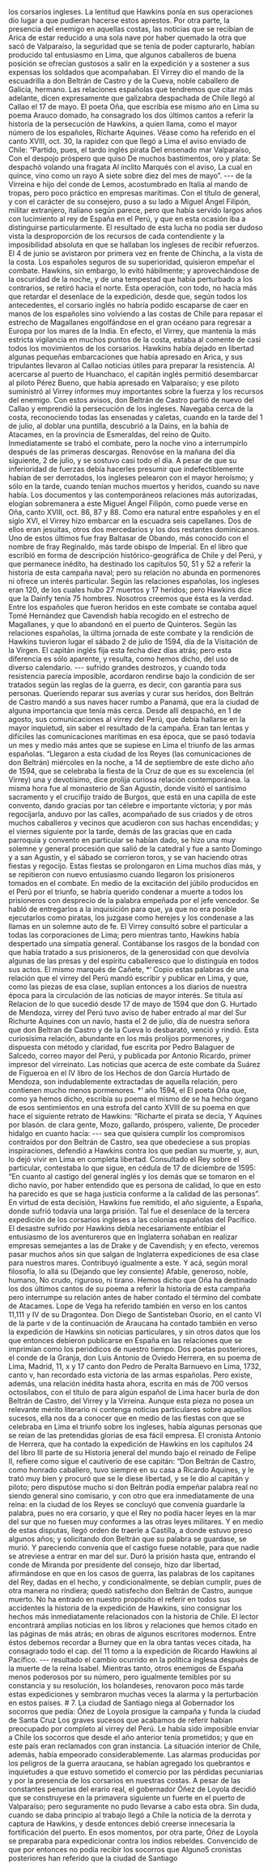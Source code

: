 los corsarios ingleses. La lentitud que Hawkins ponía en sus operaciones dio lugar a que pudieran hacerse estos aprestos. Por otra parte, la presencia del enemigo en aquellas costas, las noticias que se recibían de Arica de estar reducido a una sola nave por haber quemado la otra que sacó de Valparaíso, la seguridad que se tenía de poder capturarlo, habían producido tal entusiasmo en Lima, que algunos caballeros de buena posición se ofrecían gustosos a salir en la expedición y a sostener a sus expensas los soldados que acompañaban. El Virrey dio el mando de la escuadrilla a don Beltrán de Castro y de la Cueva, noble caballero de Galicia, hermano. Las relaciones españolas que tendremos que citar más adelante, dicen expresamente que galizabra despachada de Chile llegó al Callao el 17 de mayo. El poeta Oña, que escribía ese mismo año en Lima su poema Arauco domado, ha consagrado los dos últimos cantos a referir la historia de la persecución de Hawkins, a quien llama, como el mayor número de los españoles, Richarte Aquines. Véase como ha referido en el canto XVIII, oct. 30, la rapidez con que llegó a Lima el aviso enviado de Chile: “Partido, pues, el tardo inglés pirata Del ensenado mar Valparaíso, Con el despojo próspero que quiso De muchos bastimentos, oro y plata: Se despachó volando una fragata Al ínclito Marqués con el aviso, La cual en quince, vino como un rayo A siete sobre diez del mes de mayo”. --- de la Virreina e hijo del conde de Lemos, acostumbrado en Italia al mando de tropas, pero poco práctico en empresas marítimas. Con el título de general, y con el carácter de su consejero, puso a su lado a Miguel Ángel Filipón, militar extranjero, italiano según parece, pero que había servido largos años con lucimiento al rey de España en el Perú, y que en esta ocasión iba a distinguirse particularmente. El resultado de esta lucha no podía ser dudoso vista la desproporción de los recursos de cada contendiente y la imposibilidad absoluta en que se hallaban los ingleses de recibir refuerzos. El 4 de junio se avistaron por primera vez en frente de Chincha, a la vista de la costa. Los españoles seguros de su superioridad, quisieron empeñar el combate. Hawkins, sin embargo, lo evitó hábilmente; y aprovechándose de la oscuridad de la noche, y de una tempestad que había perturbado a los contrarios, se retiró hacia el norte. Esta operación, con todo, no hacía más que retardar el desenlace de la expedición, desde que, según todos los antecedentes, el corsario inglés no habría podido escaparse de caer en manos de los españoles sino volviendo a las costas de Chile para repasar el estrecho de Magallanes engolfándose en el gran océano para regresar a Europa por los mares de la India. En efecto, el Virrey, que mantenía la más estricta vigilancia en muchos puntos de la costa, estaba al comente de casi todos los movimientos de los corsarios. Hawkins había dejado en libertad algunas pequeñas embarcaciones que había apresado en Arica, y sus tripulantes llevaron al Callao noticias útiles para preparar la resistencia. Al acercarse al puerto de Huanchaco, el capitán inglés permitió desembarcar al piloto Pérez Bueno, que había apresado en Valparaíso; y ese piloto suministró al Virrey informes muy importantes sobre la fuerza y los recursos del enemigo. Con estos avisos, don Beltrán de Castro partió de nuevo del Callao y emprendió la persecución de los ingleses. Navegaba cerca de la costa, reconociendo todas las ensenadas y caletas, cuando en la tarde del 1 de julio, al doblar una puntilla, descubrió a la Dains, en la bahía de Atacames, en la provincia de Esmeraldas, del reino de Quito. Inmediatamente se trabó el combate, pero la noche vino a interrumpirlo después de las primeras descargas. Renovóse en la mañana del día siguiente, 2 de julio, y se sostuvo casi todo el día. A pesar de que su inferioridad de fuerzas debía hacerles presumir que indefectiblemente habían de ser derrotados, los ingleses pelearon con el mayor heroísmo; y sólo en la tarde, cuando tenían muchos muertos y heridos, cuando su nave había. Los documentos y las contemporáneos relaciones más autorizadas, elogian sobremanera a este Miguel Ángel Filipón, como puede verse en Oña, canto XVIII, oct. 86, 87 y 88. Como era natural entre españoles y en el siglo XVI, el Virrey hizo embarcar en la escuadra seis capellanes. Dos de ellos eran jesuitas, otros dos mercedarios y los dos restantes dominicanos. Uno de estos últimos fue fray Baltasar de Obando, más conocido con el nombre de fray Reginaldo, más tarde obispo de Imperial. En el libro que escribió en forma de descripción histórico-geográfica de Chile y del Perú, y que permanece inédito, ha destinado los capítulos 50, 51 y 52 a referir la historia de esta campaña naval; pero su relación no abunda en pormenores ni ofrece un interés particular. Según las relaciones españolas, los ingleses eran 120, de los cuales hubo 27 muertos y 17 heridos; pero Hawkins dice que la Dainfy tenía 75 hombres. Nosotros creemos que ésta es la verdad. Entre los españoles que fueron heridos en este combate se contaba aquel Tomé Hernández que Cavendish había recogido en el estrecho de Magallanes, y que lo abandonó en el puerto de Quinteros. Según las relaciones españolas, la última jornada de este combate y la rendición de Hawkins tuvieron lugar el sábado 2 de julio de 1594, día de la Visitación de la Virgen. El capitán inglés fija esta fecha diez días atrás; pero esta diferencia es sólo aparente, y resulta, como hemos dicho, del uso de diverso calendario. --- sufrido grandes destrozos, y cuando toda resistencia parecía imposible, acordaron rendirse bajo la condición de ser tratados según las reglas de la guerra, es decir, con garantía para sus personas. Queriendo reparar sus averías y curar sus heridos, don Beltrán de Castro mandó a sus naves hacer rumbo a Panamá, que era la ciudad de alguna importancia que tenía más cerca. Desde allí despachó, en 1 de agosto, sus comunicaciones al virrey del Perú, que debía hallarse en la mayor inquietud, sin saber el resultado de la campaña. Eran tan lentas y difíciles las comunicaciones marítimas en esa época, que se pasó todavía un mes y medio más antes que se supiese en Lima el triunfo de las armas españolas. “Llegaron a esta ciudad de los Reyes (las comunicaciones de don Beltrán) miércoles en la noche, a 14 de septiembre de este dicho año de 1594, que se celebraba la fiesta de la Cruz de que es su excelencia (el Virrey) una y devotísimo, dice prolija curiosa relación contemporánea. la misma hora fue al monasterio de San Agustín, donde visitó el santísimo sacramento y el crucifijo traído de Burgos, que está en una capilla de este convento, dando gracias por tan célebre e importante victoria; y por más regocijarla, anduvo por las calles, acompañado de sus criados y de otros muchos caballeros y vecinos que acudieron con sus hachas encendidas; y el viernes siguiente por la tarde, demás de las gracias que en cada parroquia y convento en particular se habían dado, se hizo una muy solemne y general procesión que salió de la catedral y fue a santo Domingo y a san Agustín, y el sábado se corrieron toros, y se van haciendo otras fiestas y regocijo. Estas fiestas se prolongaron en Lima muchos días más, y se repitieron con nuevo entusiasmo cuando llegaron los prisioneros tomados en el combate. En medio de la excitación del júbilo producidos en el Perú por el triunfo, se habría querido condenar a muerte a todos los prisioneros con desprecio de la palabra empeñada por el jefe vencedor. Se habló de entregarlos a la inquisición para que, ya que no era posible ejecutarlos como piratas, los juzgase como herejes y los condenase a las llamas en un solemne auto de fe. El Virrey consultó sobre el particular a todas las corporaciones de Lima; pero mientras tanto, Hawkins había despertado una simpatía general. Contábanse los rasgos de la bondad con que había tratado a sus prisioneros, de la generosidad con que devolvía algunas de las presas y del espíritu caballeresco que lo distinguía en todos sus actos. El mismo marqués de Cañete, *‘ Copio estas palabras de una relación que el virrey del Perú mandó escribir y publicar en Lima, y que, como las piezas de esa clase, suplían entonces a los diarios de nuestra época para la circulación de las noticias de mayor interés. Se titula así Relacion de lo que sucedió desde 17 de mayo de 1594 que don G. Hurtado de Mendoza, virrey del Perú tuvo aviso de haber entrado al mar del Sur Richurte Aquines con un navío, hasta el 2 de julio, día de nuestra señora que don Beltran de Castro y de la Cueva lo desbarató, venció y rindió. Esta curiosísima relación, abundante en los más prolijos pormenores, y dispuesta con método y claridad, fue escrita por Pedro Balaguer de Salcedo, correo mayor del Perú, y publicada por Antonio Ricardo, primer impresor del virreinato. Las noticias que acerca de este combate da Suárez de Figueroa en el IV libro de los Hechos de don García Hurtado de Mendoza, son indudablemente extractadas de aquella relación, pero contienen mucho menos pormenores. *’ año 1594, el El poeta Oña que, como ya hemos dicho, escribía su poema el mismo de se ha hecho órgano de esos sentimientos en una estrofa del canto XVIII de su poema en que hace el siguiente retrato de Hawkins: “Richarte el pirata se decía, Y Aquines por blasón. de clara gente, Mozo, gallardo, próspero, valiente, De proceder hidalgo en cuanto hacía: --- sea que quisiera cumplir los compromisos contraídos por don Beltrán de Castro, sea que obedeciese a sus propias inspiraciones, defendió a Hawkins contra los que pedían su muerte, y, aun, lo dejó vivir en Lima en completa libertad. Consultado el Rey sobre el particular, contestaba lo que sigue, en cédula de 17 de diciembre de 1595: “En cuanto al castigo del general inglés y los demás que se tomaron en el dicho navío, por haber entendido que es persona de calidad, lo que en esto ha parecido es que se haga justicia conforme a la calidad de las personas”. En virtud de esta decisión, Hawkins fue remitido, el año siguiente, a España, donde sufrió todavía una larga prisión. Tal fue el desenlace de la tercera expedición de los corsarios ingleses a las colonias españolas del Pacífico. El desastre sufrido por Hawkins debía necesariamente entibiar el entusiasmo de los aventureros que en Inglaterra soñaban en realizar empresas semejantes a las de Drake y de Cavendish; y en efecto, veremos pasar muchos años sin que salgan de Inglaterra expediciones de esa clase para nuestros mares. Contribuyó igualmente a este. Y acá, según moral filosofía, lo allá su (Dejando que ley consiente) Afable, generoso, noble, humano, No crudo, riguroso, ni tirano. Hemos dicho que Oña ha destinado los dos últimos cantos de su poema a referir la historia de esta campaña pero interrumpe su relación antes de haber contado el término del combate de Atacames. Lope de Vega ha referido también en verso en los cantos 11,111 y IV de su Dragontea. Don Diego de Santisteban Osorio, en el canto VI de la parte v de la continuación de Araucana ha contado también en verso la expedición de Hawkins sin noticias particulares, y sin otros datos que los que entonces debieron publicarse en España en las relaciones que se imprimían como los periódicos de nuestro tiempo. Dos poetas posteriores, el conde de la Granja, don Luis Antonio de Oviedo Herrera, en su poema de Lima, Madrid, 11, x y 17 canto don Pedro de Peralta Barnuevo en Lima, 1732, canto v, han recordado esta victoria de las armas españolas. Pero existe, además, una relación inédita hasta ahora, escrita en más de 700 versos octosílabos, con el título de para algún español de Lima hacer burla de don Beltrán de Castro, del Virrey y la Virreina. Aunque esta pieza no posea un relevante mérito literario ni contenga noticias particulares sobre aquellos sucesos, ella nos da a conocer que en medio de las fiestas con que se celebraba en Lima el triunfo sobre los ingleses, había algunas personas que se reían de las pretendidas glorias de esa fácil empresa. El cronista Antonio de Herrera, que ha contado la expedición de Hawkins en los capítulos 24 del libro III parte de su Historia jeneral del mundo bajo el reinado de Felipe II, refiere como sigue el cautiverio de ese capitán: “Don Beltrán de Castro, como honrado caballero, tuvo siempre en su casa a Ricardo Aquines, y le trató muy bien y procuró que se le diese libertad, y se le dio al capitán y piloto; pero disputóse mucho si don Beltrán podía empeñar palabra real no siendo general sino comisario, y con otro que era inmediatamente de una reina: en la ciudad de los Reyes se concluyó que convenía guardarle la palabra, pues no era corsario, y que el Rey no podía hacer leyes en la mar del sur que no fuesen muy conformes a las otras leyes militares. Y en medio de estas disputas, llegó orden de traerle a Castilla, a donde estuvo preso algunos años; y solicitando don Beltrán que su palabra se guardase, se murió. Y pareciendo convenía que el castigo fuese notable, para que nadie se atreviese a entrar en mar del sur. Duró la prisión hasta que, entrando el conde de Miranda por presidente del consejo, hizo dar libertad, afirmándose en que en los casos de guerra, las palabras de los capitanes del Rey, dadas en el hecho, y condicionalmente, se debían cumplir, pues de otra manera no rindiera; quedó satisfecho don Beltrán de Castro, aunque muerto. No ha entrado en nuestro propósito el referir en todos sus accidentes la historia de la expedición de Hawkins, sino consignar los hechos más inmediatamente relacionados con la historia de Chile. El lector encontrará amplias noticias en los libros y relaciones que hemos citado en las páginas de más atrás; en obras de algunos escritores modernos. Entre éstos debemos recordar a Burney que en la obra tantas veces citada, ha consagrado todo el cap. del 11 tomo a la expedición de Ricardo Hawkins al Pacífico. --- resultado el cambio ocurrido en la política inglesa después de la muerte de la reina Isabel. Mientras tanto, otros enemigos de España menos poderosos por su número, pero igualmente temibles por su constancia y su resolución, los holandeses, renovaron poco más tarde estas expediciones y sembraron muchas veces la alarma y la perturbación en estos países. # 7. La ciudad de Santiago niega al Gobernador los socorros que pedía: Óñez de Loyola prosigue la campaña y funda la ciudad de Santa Cruz Los graves sucesos que acabamos de referir habían preocupado por completo al virrey del Perú. Le había sido imposible enviar a Chile los socorros que desde el año anterior tenía prometidos; y que en este país eran reclamados con gran instancia. La situación interior de Chile, además, había empeorado considerablemente. Las alarmas producidas por los peligros de la guerra araucana, se habían agregado los quebrantos e inquietudes a que estuvo sometido el comercio por las pérdidas pecuniarias y por la presencia de los corsarios en nuestras costas. A pesar de las constantes penurias del erario real, el gobernador Óñez de Loyola decidió que se construyese en la primavera siguiente un fuerte en el puerto de Valparaíso; pero seguramente no pudo llevarse a cabo esta obra. Sin duda, cuando se daba principio al trabajo llegó a Chile la noticia de la derrota y captura de Hawkins, y desde entonces debió creerse innecesaria la fortificación del puerto. En esos momentos, por otra parte, Óñez de Loyola se preparaba para expedicionar contra los indios rebeldes. Convencido de que por entonces no podía recibir los socorros que Alguno5 cronistas posteriores han referido que la ciudad de Santiago